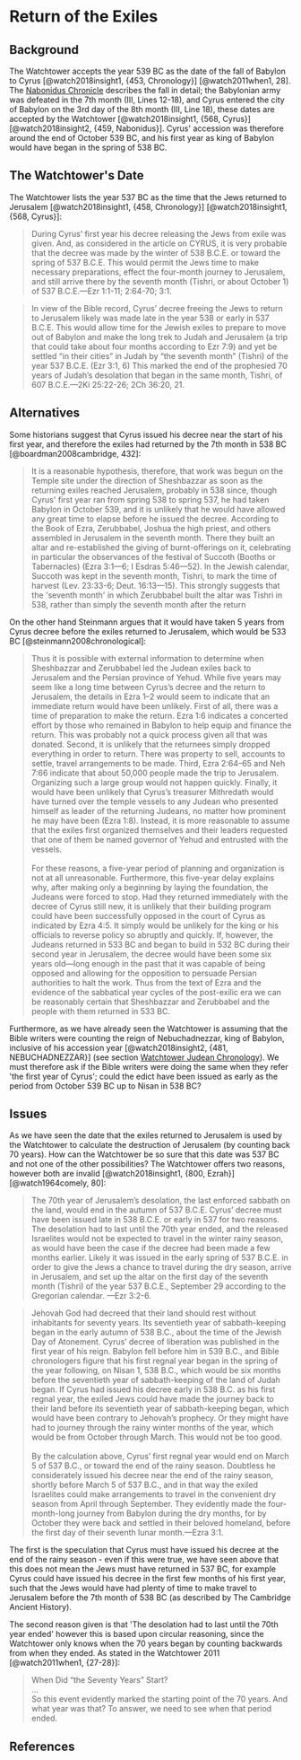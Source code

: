 # Return of the Exiles

## Background

The Watchtower accepts the year 539 BC as the date of the fall of Babylon to Cyrus 
[@watch2018insight1, {453, Chronology}] [@watch2011when1, 28]. 
The [Nabonidus Chronicle](../../standard/chronicles/bm35382.md) describes the fall in detail;
the Babylonian army was defeated in the 7th month (III, Lines 12-18), and Cyrus entered the city of Babylon on the 3rd 
day of the 8th month (III, Line 18), these dates are accepted by the Watchtower 
[@watch2018insight1, {568, Cyrus}] [@watch2018insight2, {459, Nabonidus}].
Cyrus' accession was therefore around the end of October 539 BC, and his first year as king of Babylon would have began
in the spring of 538 BC.

## The Watchtower's Date

The Watchtower lists the year 537 BC as the time that the Jews returned to Jerusalem 
[@watch2018insight1, {458, Chronology}] [@watch2018insight1, {568, Cyrus}]:

> During Cyrus’ first year his decree releasing
  the Jews from exile was given. And, as considered
  in the article on CYRUS, it is very probable that the
  decree was made by the winter of 538 B.C.E. or toward
  the spring of 537 B.C.E. This would permit
  the Jews time to make necessary preparations, effect
  the four-month journey to Jerusalem, and
  still arrive there by the seventh month (Tishri,
  or about October 1) of 537 B.C.E.—Ezr 1:1-11;
  2:64-70; 3:1.

> In view of the Bible record, Cyrus’ decree
  freeing the Jews to return to Jerusalem likely was
  made late in the year 538 or early in 537 B.C.E.
  This would allow time for the Jewish exiles to prepare
  to move out of Babylon and make the long
  trek to Judah and Jerusalem (a trip that could
  take about four months according to Ezr 7:9) and
  yet be settled “in their cities” in Judah by “the seventh
  month” (Tishri) of the year 537 B.C.E. (Ezr
  3:1, 6) This marked the end of the prophesied 70
  years of Judah’s desolation that began in the
  same month, Tishri, of 607 B.C.E.—2Ki 25:22-26;
  2Ch 36:20, 21.

## Alternatives

Some historians suggest that Cyrus issued his decree near the start of his first year, and therefore the 
exiles had returned by the 7th month in 538 BC [@boardman2008cambridge, 432]:

> It is a reasonable hypothesis, therefore, that work was begun on the
  Temple site under the direction of Sheshbazzar as soon as the returning
  exiles reached Jerusalem, probably in 538 since, though Cyrus' first year
  ran from spring 538 to spring 537, he had taken Babylon in October 539,
  and it is unlikely that he would have allowed any great time to elapse
  before he issued the decree. According to the Book of Ezra, Zerubbabel,
  Joshua the high priest, and others assembled in Jerusalem in the seventh
  month. There they built an altar and re-established the giving of burnt-offerings
  on it, celebrating in particular the observances of the festival of
  Succoth (Booths or Tabernacles) (Ezra 3:1—6; I Esdras 5:46—52). In the
  Jewish calendar, Succoth was kept in the seventh month, Tishri, to mark
  the time of harvest (Lev. 23:33-6; Deut. 16:13—15). This strongly
  suggests that the 'seventh month' in which Zerubbabel built the altar
  was Tishri in 538, rather than simply the seventh month after the return
 
On the other hand Steinmann argues that it would have taken 5 years from Cyrus decree before the exiles
returned to Jerusalem, which would be 533 BC [@steinmann2008chronological]:

> Thus it is possible with external information to determine when Sheshbazzar
  and Zerubbabel led the Judean exiles back to Jerusalem and the Persian
  province of Yehud. While five years may seem like a long time between
  Cyrus’s decree and the return to Jerusalem, the details in Ezra 1–2 would
  seem to indicate that an immediate return would have been unlikely. First
  of all, there was a time of preparation to make the return. Ezra 1:6 indicates
  a concerted effort by those who remained in Babylon to help equip and finance
  the return. This was probably not a quick process given all that was donated.
  Second, it is unlikely that the returnees simply dropped everything in
  order to return. There was property to sell, accounts to settle, travel arrangements 
  to be made. Third, Ezra 2:64–65 and Neh 7:66 indicate that about
  50,000 people made the trip to Jerusalem. Organizing such a large group
  would not happen quickly. Finally, it would have been unlikely that Cyrus’s
  treasurer Mithredath would have turned over the temple vessels to any
  Judean who presented himself as leader of the returning Judeans, no matter
  how prominent he may have been (Ezra 1:8). Instead, it is more reasonable
  to assume that the exiles first organized themselves and their leaders requested
  that one of them be named governor of Yehud and entrusted with
  the vessels.
  <br><br>
  For these reasons, a five-year period of planning and organization is not
  at all unreasonable. Furthermore, this five-year delay explains why, after
  making only a beginning by laying the foundation, the Judeans were forced
  to stop. Had they returned immediately with the decree of Cyrus still new,
  it is unlikely that their building program could have been successfully opposed
  in the court of Cyrus as indicated by Ezra 4:5. It simply would be unlikely
  for the king or his officials to reverse policy so abruptly and quickly. If, however,
  the Judeans returned in 533 BC and began to build in 532 BC during
  their second year in Jerusalem, the decree would have been some six years
  old—long enough in the past that it was capable of being opposed and
  allowing for the opposition to persuade Persian authorities to halt the work.
  Thus from the text of Ezra and the evidence of the sabbatical year cycles
  of the post-exilic era we can be reasonably certain that Sheshbazzar and
  Zerubbabel and the people with them returned in 533 BC.

Furthermore, as we have already seen the Watchtower is assuming that the Bible writers were counting the reign of
Nebuchadnezzar, king of Babylon, inclusive of his accession year [@watch2018insight2, {481, NEBUCHADNEZZAR}]
(see section [Watchtower Judean Chronology](../../judean/solutions/watchtower.md)). We must therefore ask
if the Bible writers were doing the same when they refer 'the first year of Cyrus'; could the edict have been
issued as early as the period from October 539 BC up to Nisan in 538 BC?

## Issues

As we have seen the date that the exiles returned to Jerusalem is used by the Watchtower to calculate
the destruction of Jerusalem (by counting back 70 years). How can the Watchtower be so sure that this date was 537 BC
and not one of the other possibilities? The Watchtower offers two reasons, however both are invalid 
[@watch2018insight1, {800, Ezrah}] [@watch1964comely, 80]:

> The 70th year of Jerusalem’s desolation,
  the last enforced sabbath on the land, would end
  in the autumn of 537 B.C.E. Cyrus’ decree must
  have been issued late in 538 B.C.E. or early in
  537 for two reasons. The desolation had to last
  until the 70th year ended, and the released Israelites
  would not be expected to travel in the winter
  rainy season, as would have been the case if
  the decree had been made a few months earlier.
  Likely it was issued in the early spring of
  537 B.C.E. in order to give the Jews a chance to
  travel during the dry season, arrive in Jerusalem,
  and set up the altar on the first day of the seventh
  month (Tishri) of the year 537 B.C.E., September
  29 according to the Gregorian calendar.
  —Ezr 3:2-6.

> Jehovah God had decreed that their land should rest without inhabitants for seventy years. Its seventieth year of 
  sabbath-keeping began in the early autumn of 538 B.C., about the time of the Jewish Day of Atonement. Cyrus’ decree 
  of liberation was published in the first year of his reign. Babylon fell before him in 539 B.C., and Bible 
  chronologers figure that his first regnal year began in the spring of the year following, on Nisan 1, 538 B.C., which 
  would be six months before the seventieth year of sabbath-keeping of the land of Judah began. If Cyrus had issued his 
  decree early in 538 B.C. as his first regnal year, the exiled Jews could have made the journey back to their land 
  before its seventieth year of sabbath-keeping began, which would have been contrary to Jehovah’s prophecy. Or they 
  might have had to journey through the rainy winter months of the year, which would be from October through March. 
  This would not be too good.
  <br><br>
  By the calculation above, Cyrus’ first regnal year would end on March 5 of 537 B.C., or toward the end of the rainy 
  season. Doubtless he considerately issued his decree near the end of the rainy season, shortly before March 5 of 
  537 B.C., and in that way the exiled Israelites could make arrangements to travel in the convenient dry season from 
  April through September. They evidently made the four-month-long journey from Babylon during the dry months, for by 
  October they were back and settled in their beloved homeland, before the first day of their seventh lunar 
  month.—Ezra 3:1.

The first is the speculation that Cyrus must have issued 
his decree at the end of the rainy season - even if this were true, we have seen above that
this does not mean the Jews must have returned in 537 BC, for example Cyrus could have issued his decree in the 
first few months of his first year, such that the Jews would have had plenty
of time to make travel to Jerusalem before the 7th month of 538 BC (as described by The Cambridge Ancient History). 

The second reason given is that 'The desolation had to last until the 70th year ended' however this is based upon
circular reasoning, since the Watchtower only knows when the 70 years began by counting backwards from when
they ended. As stated in the Watchtower 2011 [@watch2011when1, {27-28}]:

> When Did “the Seventy Years” Start?
  <br>...<br> 
  So this event evidently marked the starting point of the 70 years. 
  And what year was that? To answer, we need to see when that period ended.

## References
